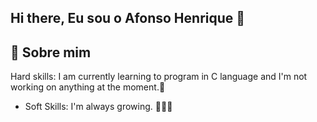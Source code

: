 ## Hi there, Eu sou o Afonso Henrique 👋
## 🚀 Sobre mim
Hard skills: I am currently learning to program in C language and I'm not working on anything at the moment.🚀
- Soft Skills: I'm always growing. 🧑‍🤝‍🧑
<!--
**AfonsoTech/AfonsoTech** is a ✨ _special_ ✨ repository because its `README.md` (this file) appears on your GitHub profile.

Here are some ideas to get you started:

- 🔭 I’m currently working on ...
- 🌱 I’m currently learning ...
- 👯 I’m looking to collaborate on ...
- 🤔 I’m looking for help with ...
- 💬 Ask me about ...
- 📫 How to reach me: ...
- 😄 Pronouns: ...
- ⚡ Fun fact: ...
-->
